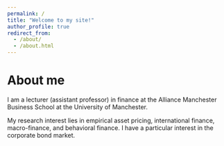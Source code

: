 ```yaml
---
permalink: /
title: "Welcome to my site!"
author_profile: true
redirect_from: 
  - /about/
  - /about.html
---
```


About me
======
I am a lecturer (assistant professor) in finance at the Alliance Manchester Business School at the University of Manchester.​ 


My research interest lies in empirical asset pricing, international finance, macro-finance, and behavioral finance. I have a particular interest in the corporate bond market.
